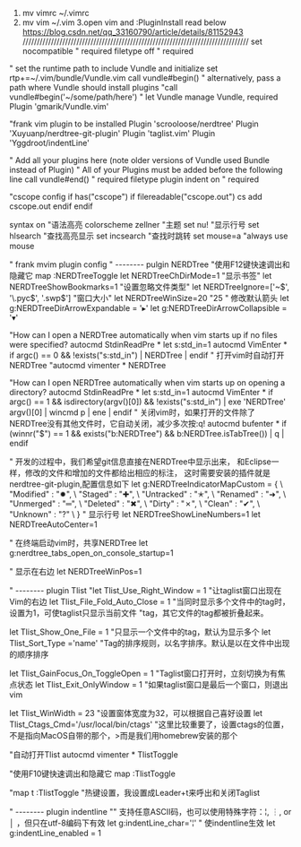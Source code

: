 1. mv vimrc ~/.vimrc
2. mv vim ~/.vim
3.open vim and :PluginInstall
read below
https://blog.csdn.net/qq_33160790/article/details/81152943
////////////////////////////////////////////////////////////////////////////////
set nocompatible              " required
filetype off                  " required
 
" set the runtime path to include Vundle and initialize
set rtp+=~/.vim/bundle/Vundle.vim
call vundle#begin()
" alternatively, pass a path where Vundle should install plugins
"call vundle#begin('~/some/path/here')
" let Vundle manage Vundle, required
Plugin 'gmarik/Vundle.vim'

"frank vim plugin to be installed
Plugin 'scrooloose/nerdtree'
Plugin 'Xuyuanp/nerdtree-git-plugin'
Plugin 'taglist.vim'
Plugin 'Yggdroot/indentLine'
 
" Add all your plugins here (note older versions of Vundle used Bundle instead of Plugin)
" All of your Plugins must be added before the following line
call vundle#end()		" required
filetype plugin indent on	" required

"cscope config
if has("cscope")
    if filereadable("cscope.out")
        cs add cscope.out
    endif
endif

syntax on			"语法高亮
colorscheme zellner		"主题
set nu!				"显示行号
set hlsearch			"查找高亮显示
set incsearch			"查找时跳转
set mouse=a			"always use mouse 

" frank mvim plugin config
" -------- pulgin NERDTree 
"使用F12键快速调出和隐藏它
map <F12> :NERDTreeToggle<CR>
let NERDTreeChDirMode=1
"显示书签"
let NERDTreeShowBookmarks=1
"设置忽略文件类型"
let NERDTreeIgnore=['\~$', '\.pyc$', '\.swp$']
"窗口大小"
let NERDTreeWinSize=20 "25
" 修改默认箭头
let g:NERDTreeDirArrowExpandable = '▸'
let g:NERDTreeDirArrowCollapsible = '▾'
 
"How can I open a NERDTree automatically when vim starts up if no files were specified?
autocmd StdinReadPre * let s:std_in=1
autocmd VimEnter * if argc() == 0 && !exists("s:std_in") | NERDTree | endif
" 打开vim时自动打开NERDTree
"autocmd vimenter * NERDTree           
 
"How can I open NERDTree automatically when vim starts up on opening a directory?
autocmd StdinReadPre * let s:std_in=1
autocmd VimEnter * if argc() == 1 && isdirectory(argv()[0]) && !exists("s:std_in") | exe 'NERDTree' argv()[0] | wincmd p | ene | endif
" 关闭vim时，如果打开的文件除了NERDTree没有其他文件时，它自动关闭，减少多次按:q!
autocmd bufenter * if (winnr("$") == 1 && exists("b:NERDTree") && b:NERDTree.isTabTree()) | q | endif
 
" 开发的过程中，我们希望git信息直接在NERDTree中显示出来， 和Eclipse一样，修改的文件和增加的文件都给出相应的标注， 这时需要安装的插件就是 nerdtree-git-plugin,配置信息如下
let g:NERDTreeIndicatorMapCustom = {
    \ "Modified"  : "✹",
    \ "Staged"    : "✚",
    \ "Untracked" : "✭",
    \ "Renamed"   : "➜",
    \ "Unmerged"  : "═",
    \ "Deleted"   : "✖",
    \ "Dirty"     : "✗",
    \ "Clean"     : "✔︎",
    \ "Unknown"   : "?"
    \ }
" 显示行号
let NERDTreeShowLineNumbers=1
let NERDTreeAutoCenter=1
 
" 在终端启动vim时，共享NERDTree
let g:nerdtree_tabs_open_on_console_startup=1

" 显示在右边
let NERDTreeWinPos=1

" -------- plugin Tlist
"let Tlist_Use_Right_Window = 1          "让taglist窗口出现在Vim的右边
let Tlist_File_Fold_Auto_Close = 1      "当同时显示多个文件中的tag时，设置为1，可使taglist只显示当前文件
					"tag，其它文件的tag都被折叠起来。

let Tlist_Show_One_File = 1             "只显示一个文件中的tag，默认为显示多个
let Tlist_Sort_Type ='name'             "Tag的排序规则，以名字排序。默认是以在文件中出现的顺序排序

let Tlist_GainFocus_On_ToggleOpen = 1       "Taglist窗口打开时，立刻切换为有焦点状态
let Tlist_Exit_OnlyWindow = 1           "如果taglist窗口是最后一个窗口，则退出vim

let Tlist_WinWidth = 23             "设置窗体宽度为32，可以根据自己喜好设置
let Tlist_Ctags_Cmd='/usr/local/bin/ctags'  "这里比较重要了，设置ctags的位置，不是指向MacOS自带的那个，>而是我们用homebrew安装的那个

"自动打开Tlist
autocmd vimenter * TlistToggle

"使用F10键快速调出和隐藏它
map <F10> :TlistToggle<CR>

"map t :TlistToggle<CR>              "热键设置，我设置成Leader+t来呼出和关闭Taglist

" -------- plugin indentline
"" 支持任意ASCII码，也可以使用特殊字符：¦, ┆, or │ ，但只在utf-8编码下有效
let g:indentLine_char='¦'
" 使indentline生效
let g:indentLine_enabled = 1


